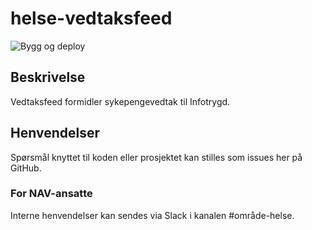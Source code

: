 # helse-vedtaksfeed
![Bygg og deploy](https://github.com/navikt/helse-vedtaksfeed/workflows/Bygg%20og%20deploy/badge.svg)

## Beskrivelse
Vedtaksfeed formidler sykepengevedtak til Infotrygd.

## Henvendelser
Spørsmål knyttet til koden eller prosjektet kan stilles som issues her på GitHub.

### For NAV-ansatte
Interne henvendelser kan sendes via Slack i kanalen #område-helse.

